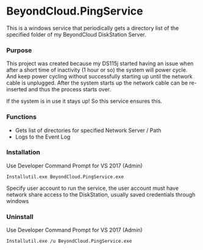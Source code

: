 # BeyondCloud.PingService

This is a windows service that periodically gets a directory list of the specified folder of my BeyondCloud DiskStation Server.

<h3>Purpose</h3>
This project was created because my DS115j started having an issue when after a short time of inactivity (1 hour or so) the system will power cycle. 
And keep power cycling without successfully starting up until the network cable is unplugged. 
After the system starts up the network cable can be re-inserted and thus the process starts over.

If the system is in use it stays up! So this service ensures this.

<h3>Functions</h3>

- Gets list of directories for specified Network Server / Path
- Logs to the Event Log

<h3>Installation</h3>
Use Developer Command Prompt for VS 2017 (Admin)

`Installutil.exe BeyondCloud.PingService.exe`

Specify user account to run the service, the user account must have network share access to the DiskStation, usually saved credentials through windows

<h3>Uninstall</h3>
Use Developer Command Prompt for VS 2017 (Admin)

`Installutil.exe /u BeyondCloud.PingService.exe`
